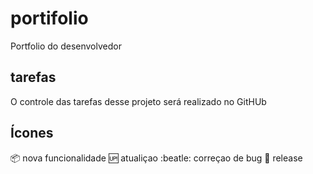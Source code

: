 # portifolio
Portfolio do desenvolvedor 

## tarefas

O controle das tarefas desse projeto será realizado no GitHUb

## Ícones

:package: nova funcionalidade 
:up: atualiçao 
:beatle: correçao de bug
:checkered_flag: release